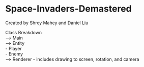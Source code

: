 # Space-Invaders-Demastered
Created by Shrey Mahey and Daniel Liu

Class Breakdown  
--> Main  
--> Entity  
	- Player  
	- Enemy  
--> Renderer - includes drawing to screen, rotation, and camera  
